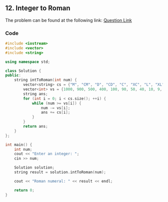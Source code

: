 ## 12. Integer to Roman
The problem can be found at the following link: [Question Link](https://leetcode.com/problems/integer-to-roman/description/)

### Code

```cpp
#include <iostream>
#include <vector>
#include <string>

using namespace std;

class Solution {
public:
    string intToRoman(int num) {
        vector<string> cs = {"M", "CM", "D", "CD", "C", "XC", "L", "XL", "X", "IX", "V", "IV", "I"};
        vector<int> vs = {1000, 900, 500, 400, 100, 90, 50, 40, 10, 9, 5, 4, 1};
        string ans;
        for (int i = 0; i < cs.size(); ++i) {
            while (num >= vs[i]) {
                num -= vs[i];
                ans += cs[i];
            }
        }
        return ans;
    }
};

int main() {
    int num;
    cout << "Enter an integer: ";
    cin >> num;

    Solution solution;
    string result = solution.intToRoman(num);

    cout << "Roman numeral: " << result << endl;

    return 0;
}
```